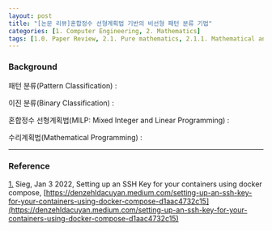 ```yaml
---
layout: post
title: "[논문 리뷰]혼합정수 선형계획법 기반의 비선형 패턴 분류 기법"
categories: [1. Computer Engineering, 2. Mathematics]
tags: [1.0. Paper Review, 2.1. Pure mathematics, 2.1.1. Mathematical analysis, 2.1.2. Linear Algebra, 2.2. Applied Mathematics, 2.2.2. Mathematical Statistics, 2.2.1. Mathematical Optimization, 2.0. Paper Review]
---
```


### Background

패턴 분류(Pattern Classification) : 

이진 분류(Binary Classification) :

혼합정수 선형계획법(MILP: Mixed Integer and Linear Programming) :

수리계획법(Mathematical Programming) : 

---

### Reference

<a href="#footnote_1_2" name="footnote_1_1">1.</a> Sieg, Jan 3 2022, Setting up an SSH Key for your containers using docker compose, [https://denzehldacuyan.medium.com/setting-up-an-ssh-key-for-your-containers-using-docker-compose-d1aac4732c15](https://denzehldacuyan.medium.com/setting-up-an-ssh-key-for-your-containers-using-docker-compose-d1aac4732c15)